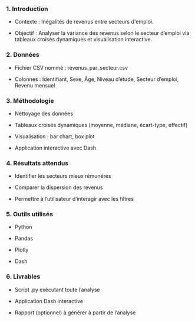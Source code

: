 ### 1. Introduction
- Contexte : Inégalités de revenus entre secteurs d'emploi.

- Objectif : Analyser la variance des revenus selon le secteur d’emploi via tableaux croisés dynamiques et visualisation interactive.

### 2. Données
- Fichier CSV nommé : revenus_par_secteur.csv

- Colonnes : Identifiant, Sexe, Âge, Niveau d’étude, Secteur d’emploi, Revenu mensuel

### 3. Méthodologie
- Nettoyage des données

- Tableaux croisés dynamiques (moyenne, médiane, écart-type, effectif)

- Visualisation : bar chart, box plot

- Application interactive avec Dash

### 4. Résultats attendus
- Identifier les secteurs mieux rémunérés

- Comparer la dispersion des revenus

- Permettre à l’utilisateur d’interagir avec les filtres

### 5. Outils utilisés
- Python

- Pandas

- Plotly

- Dash

### 6. Livrables
- Script .py exécutant toute l’analyse

- Application Dash interactive

- Rapport (optionnel) à générer à partir de l’analyse

